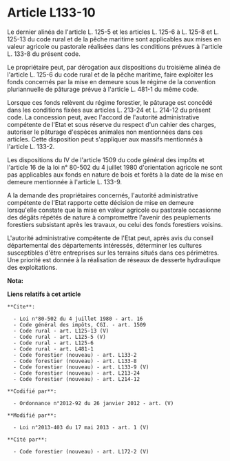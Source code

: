 # Article L133-10

Le dernier alinéa de l'article L. 125-5 et les articles L. 125-6 à L. 125-8 et L. 125-13 du code rural et de la pêche
maritime sont applicables aux mises en valeur agricole ou pastorale réalisées dans les conditions prévues à l'article L.
133-8 du présent code. 

Le propriétaire peut, par dérogation aux dispositions du troisième alinéa de l'article L. 125-6 du code rural et de la pêche
maritime, faire exploiter les fonds concernés par la mise en demeure sous le régime de la convention pluriannuelle de
pâturage prévue à l'article L. 481-1 du même code. 

Lorsque ces fonds relèvent du régime forestier, le pâturage est concédé dans les conditions fixées aux articles L. 213-24 
et L. 214-12 du présent code. La concession peut, avec l'accord de l'autorité administrative compétente de l'Etat et sous
réserve du respect d'un cahier des charges, autoriser le pâturage d'espèces animales non mentionnées dans ces articles. Cette
disposition peut s'appliquer aux massifs mentionnés à l'article L. 133-2. 

Les dispositions du IV de l'article 1509 du code général des impôts et l'article 16 de la loi n° 80-502 du 4 juillet 1980
d'orientation agricole ne sont pas applicables aux fonds en nature de bois et forêts à la date de la mise en demeure
mentionnée à l'article L. 133-9. 

A la demande des propriétaires concernés, l'autorité administrative compétente de l'Etat rapporte cette décision de mise en
demeure lorsqu'elle constate que la mise en valeur agricole ou pastorale occasionne des dégâts répétés de nature à
compromettre l'avenir des peuplements forestiers subsistant après les travaux, ou celui des fonds forestiers voisins. 

L'autorité administrative compétente de l'Etat peut, après avis du conseil départemental des départements intéressés,
déterminer les cultures susceptibles d'être entreprises sur les terrains situés dans ces périmètres. Une priorité est donnée
à la réalisation de réseaux de desserte hydraulique des exploitations.

**Nota:**



**Liens relatifs à cet article**

	**Cite**:

	  - Loi n°80-502 du 4 juillet 1980 - art. 16
	  - Code général des impôts, CGI. - art. 1509
	  - Code rural - art. L125-13 (V)
	  - Code rural - art. L125-5 (V)
	  - Code rural - art. L125-6
	  - Code rural - art. L481-1
	  - Code forestier (nouveau) - art. L133-2
	  - Code forestier (nouveau) - art. L133-8
	  - Code forestier (nouveau) - art. L133-9 (V)
	  - Code forestier (nouveau) - art. L213-24
	  - Code forestier (nouveau) - art. L214-12

	**Codifié par**:

	  - Ordonnance n°2012-92 du 26 janvier 2012 - art. (V)

	**Modifié par**:

	  - Loi n°2013-403 du 17 mai 2013 - art. 1 (V)

	**Cité par**:

	  - Code forestier (nouveau) - art. L172-2 (V)
